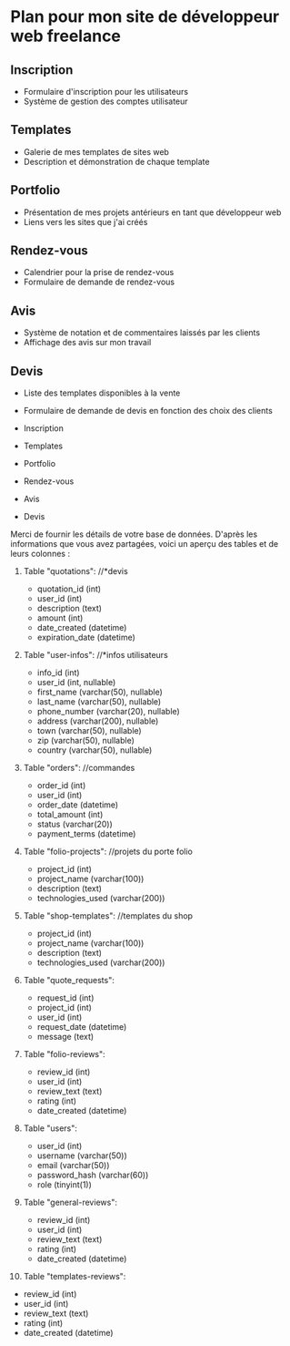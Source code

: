 # Plan pour mon site de développeur web freelance

## Inscription
- Formulaire d'inscription pour les utilisateurs
- Système de gestion des comptes utilisateur

## Templates
- Galerie de mes templates de sites web
- Description et démonstration de chaque template

## Portfolio
- Présentation de mes projets antérieurs en tant que développeur web
- Liens vers les sites que j'ai créés

## Rendez-vous
- Calendrier pour la prise de rendez-vous
- Formulaire de demande de rendez-vous

## Avis
- Système de notation et de commentaires laissés par les clients
- Affichage des avis sur mon travail

## Devis
- Liste des templates disponibles à la vente
- Formulaire de demande de devis en fonction des choix des clients

- Inscription
- Templates
- Portfolio
- Rendez-vous
- Avis
- Devis


Merci de fournir les détails de votre base de données. D'après les informations que vous avez partagées, voici un aperçu des tables et de leurs colonnes :

1. Table "quotations": //*devis
   - quotation_id (int)
   - user_id (int)
   - description (text)
   - amount (int)
   - date_created (datetime)
   - expiration_date (datetime)

2. Table "user-infos": //*infos utilisateurs
   - info_id (int)
   - user_id (int, nullable)
   - first_name (varchar(50), nullable)
   - last_name (varchar(50), nullable)
   - phone_number (varchar(20), nullable)
   - address (varchar(200), nullable)
   - town (varchar(50), nullable)
   - zip (varchar(50), nullable)
   - country (varchar(50), nullable)

3. Table "orders": //commandes
   - order_id (int)
   - user_id (int)
   - order_date (datetime)
   - total_amount (int)
   - status (varchar(20))
   - payment_terms (datetime)

4. Table "folio-projects": //projets du porte folio
   - project_id (int)
   - project_name (varchar(100))
   - description (text)
   - technologies_used (varchar(200))

5. Table "shop-templates": //templates du shop
   - project_id (int)
   - project_name (varchar(100))
   - description (text)
   - technologies_used (varchar(200))

6. Table "quote_requests":
   - request_id (int)
   - project_id (int)
   - user_id (int)
   - request_date (datetime)
   - message (text)

7. Table "folio-reviews":
   - review_id (int)
   - user_id (int)
   - review_text (text)
   - rating (int)
   - date_created (datetime)

8. Table "users":
   - user_id (int)
   - username (varchar(50))
   - email (varchar(50))
   - password_hash (varchar(60))
   - role (tinyint(1))

9. Table "general-reviews":
   - review_id (int)
   - user_id (int)
   - review_text (text)
   - rating (int)
   - date_created (datetime)

10. Table "templates-reviews":
   - review_id (int)
   - user_id (int)
   - review_text (text)
   - rating (int)
   - date_created (datetime)


<!-- 
9. **Table "template"** : Si vous prévoyez de proposer des templates de sites web, vous pouvez envisager de créer une table dédiée pour stocker les informations relatives à chaque template, telles que le nom du template, la description, les technologies utilisées, etc.

10. **Table "appointments"** : Si vous souhaitez permettre aux clients de prendre rendez-vous, vous pouvez créer une table pour gérer les rendez-vous, en enregistrant les détails comme la date et l'heure du rendez-vous, le nom du client, etc.

11. **Table "template_reviews"** : Si vous souhaitez recueillir des avis spécifiques sur chaque template, vous pouvez créer une table pour stocker les avis et les notes des utilisateurs concernant chaque template. -->